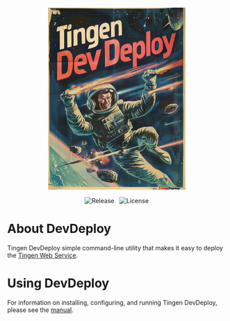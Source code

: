 <!-- u250611 -->

<div align="center">

  ![logo](./.github/image/logo/tngndvdp-320x420.png)

  ![Release](https://img.shields.io/badge/release-v2.2-teal)&nbsp;&nbsp;
  ![License](https://img.shields.io/badge/license-apache-blue)
 
  
</div>

# About DevDeploy

Tingen DevDeploy simple command-line utility that makes it easy to deploy the [Tingen Web Service](https://github.com/spectrum-health-systems/tingen-web-service).

# Using DevDeploy

For information on installing, configuring, and running Tingen DevDeploy, please see the [manual](https://github.com/spectrum-health-systems/tingen-documentation/tree/main/manuals/tngndvdp).